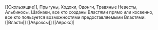 [[Скользящие]], Прыгуны, Ходоки, Одонги, Травяные Невесты, Альбиносы, Шабнаки, все кто созданы Властями прямо или косвенно, все кто пользуется возможностями предоставляемыми Властями.
[[Власти]]  [[Авроксы]] [[Аврокс]] 
